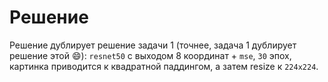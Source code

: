 # Решение

Решение дублирует решение задачи 1 (точнее, задача 1 дублирует решение этой :smile:): `resnet50` с выходом 8 координат + `mse`, `30` эпох, картинка приводится к квадратной паддингом, а затем resize к `224x224`.

